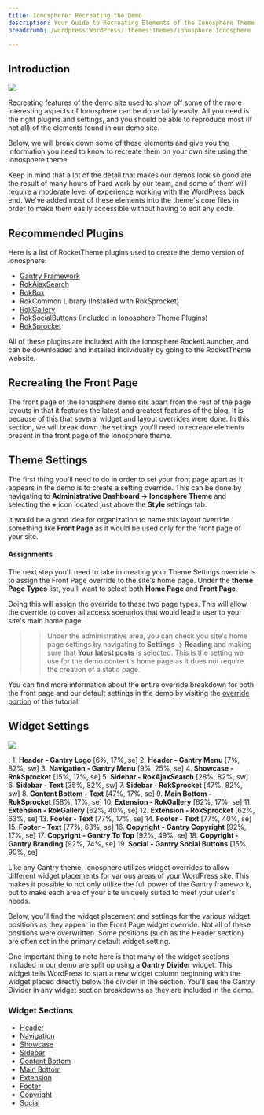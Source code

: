 ```yaml
---
title: Ionosphere: Recreating the Demo
description: Your Guide to Recreating Elements of the Ionosphere Theme for WordPress
breadcrumb: /wordpress:WordPress/!themes:Themes/ionosphere:Ionosphere

---
```


Introduction
-----

![][ionosphere2]

Recreating features of the demo site used to show off some of the more interesting aspects of Ionosphere can be done fairly easily. All you need is the right plugins and settings, and you should be able to reproduce most (if not all) of the elements found in our demo site. 

Below, we will break down some of these elements and give you the information you need to know to recreate them on your own site using the Ionosphere theme.

Keep in mind that a lot of the detail that makes our demos look so good are the result of many hours of hard work by our team, and some of them will require a moderate level of experience working with the WordPress back end. We've added most of these elements into the theme's core files in order to make them easily accessible without having to edit any code.

Recommended Plugins
-----

Here is a list of RocketTheme plugins used to create the demo version of Ionosphere:

* [Gantry Framework][gantry]
* [RokAjaxSearch][rokajaxsearch]
* [RokBox][rokbox]
* RokCommon Library (Installed with RokSprocket)
* [RokGallery][rokgallery]
* [RokSocialButtons][social] (Included in Ionosphere Theme Plugins)
* [RokSprocket][roksprocket]

All of these plugins are included with the Ionosphere RocketLauncher, and can be downloaded and installed individually by going to the RocketTheme website.

Recreating the Front Page
-----

The front page of the Ionosphere demo sits apart from the rest of the page layouts in that it features the latest and greatest features of the blog. It is because of this that several widget and layout overrides were done. In this section, we will break down the settings you'll need to recreate elements present in the front page of the Ionosphere theme.

Theme Settings
-----

The first thing you'll need to do in order to set your front page apart as it appears in the demo is to create a setting override. This can be done by navigating to **Administrative Dashboard -> Ionosphere Theme** and selecting the **+** icon located just above the **Style** settings tab. 

It would be a good idea for organization to name this layout override something like **Front Page** as it would be used only for the front page of your site.

#### Assignments
The next step you'll need to take in creating your Theme Settings override is to assign the Front Page override to the site's home page. Under the **theme Page Types** list, you'll want to select both **Home Page** and **Front Page**.

Doing this will assign the override to these two page types. This will allow the override to cover all access scenarios that would lead a user to your site's main home page.

>> Under the administrative area, you can check you site's home page settings by navigating to **Settings -> Reading** and making sure that **Your latest posts** is selected. This is the setting we use for the demo content's home page as it does not require the creation of a static page.

You can find more information about the entire override breakdown for both the front page and our default settings in the demo by visiting the [override portion][demooverride] of this tutorial.

Widget Settings
-----

![][Ionosphere]

:   1. **Header - Gantry Logo** [6%, 17%, se]
    2. **Header - Gantry Menu** [7%, 82%, sw]
    3. **Navigation - Gantry Menu** [9%, 25%, se]
    4. **Showcase - RokSprocket** [15%, 17%, se]
    5. **Sidebar - RokAjaxSearch** [28%, 82%, sw]
    6. **Sidebar - Text** [35%, 82%, sw]
    7. **Sidebar - RokSprocket** [47%, 82%, sw]
    8. **Content Bottom - Text** [47%, 17%, se]
    9. **Main Bottom - RokSprocket** [58%, 17%, se]
    10. **Extension - RokGallery** [62%, 17%, se]
    11. **Extension - RokGallery** [62%, 40%, se]
    12. **Extension - RokSprocket** [62%, 63%, se]
    13. **Footer - Text** [77%, 17%, se]
    14. **Footer - Text** [77%, 40%, se]
    15. **Footer - Text** [77%, 63%, se]
    16. **Copyright - Gantry Copyright** [92%, 17%, se]
    17. **Copyright - Gantry To Top** [92%, 49%, se]
    18. **Copyright - Gantry Branding** [92%, 74%, se]
    19. **Social - Gantry Social Buttons** [15%, 90%, se]

Like any Gantry theme, Ionosphere utilizes widget overrides to allow different widget placements for various areas of your WordPress site. This makes it possible to not only utilize the full power of the Gantry framework, but to make each area of your site uniquely suited to meet your user's needs.

Below, you'll find the widget placement and settings for the various widget positions as they appear in the Front Page widget override. Not all of these positions were overwritten. Some positions (such as the Header section) are often set in the primary default widget setting.

One important thing to note here is that many of the widget sections included in our demo are split up using a **Gantry Divider** widget. This widget tells WordPress to start a new widget column beginning with the widget placed directly below the divider in the section. You'll see the Gantry Divider in any widget section breakdowns as they are included in the demo.

### Widget Sections

* [Header][header]
* [Navigation][navigation]
* [Showcase][showcase]
* [Sidebar][sidebar]
* [Content Bottom][contentbottom]
* [Main Bottom][bottom]
* [Extension][extension]
* [Footer][footer]
* [Copyright][copyright]
* [Social][social]

[gantry]: http://gantry-framework.org/download
[rokajaxsearch]: http://www.rockettheme.com/wordpress-downloads/plugins/free/2624-rokajaxsearch
[rokbox]: http://www.rockettheme.com/wordpress-downloads/plugins/free/2625-rokbox
[roksprocket]: http://www.rockettheme.com/wordpress-downloads/plugins/free/3228-roksprocket
[ionosphere]: assets/ionosphere.jpeg
[ionosphere2]: assets/ionosphere2.jpeg
[roksprocket]: http://www.rockettheme.com/extensions-joomla/roksprocket
[rokgallery]: http://www.rockettheme.com/extensions-joomla/rokgallery
[faq]: faq.md
[menu]: ../../start/menu.md
[override]: http://gantry-framework.org/documentation/wordpress/configure/
[navigation]: demo_navigation.md
[contenttop]: demo_contenttop.md
[showcase]: demo_showcase.md
[maintop]: demo_maintop.md
[feature]: demo_feature.md
[sidebar]: demo_sidebar.md
[contenttop]: demo_contenttop.md
[contentbottom]: demo_contentbottom.md
[bottom]: demo_bottom.md
[extension]: demo_extension.md
[footer]: demo_footer.md
[header]: demo_header.md
[copyright]: demo_copyright.md
[social]: demo_social.md
[demooverride]: demo_override.md
[social]: http://www.rockettheme.com/wordpress-downloads/club/3402-Ionosphere